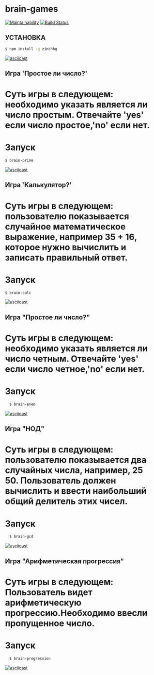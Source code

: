 

# brain-games

[![Maintainability](https://api.codeclimate.com/v1/badges/7506fc2b4060ea79c4db/maintainability)](https://codeclimate.com/github/AntoneZe/frontend-project-lvl1/maintainability)
[![Build Status](https://travis-ci.org/AntoneZe/frontend-project-lvl1.svg?branch=master)](https://travis-ci.org/AntoneZe/frontend-project-lvl1)

## УСТАНОВКА
```sh
$ npm install -g zinchbg
```
[![asciicast](https://asciinema.org/a/Ye0DnaMIZGsMNjhHuYCHUUCIh.svg)](https://asciinema.org/a/Ye0DnaMIZGsMNjhHuYCHUUCIh)
## Игра 'Простое ли число?'
# Суть игры в следующем: необходимо указать является ли число простым. Отвечайте 'yes' если число простое,'no' если нет.
# Запуск
```sh
$ brain-prime
```
[![asciicast](https://asciinema.org/a/67hy6jxQ067YHFfROswpzO7VM.svg)](https://asciinema.org/a/67hy6jxQ067YHFfROswpzO7VM)
## Игра 'Калькулятор?'
# Суть игры в следующем: пользователю показывается случайное математическое выражение, например 35 + 16, которое нужно вычислить и записать правильный ответ.
# Запуск
```sh
$ brain-calc
```
[![asciicast](https://asciinema.org/a/rnv11UVnREVlllwP29s8PN7J1.svg)](https://asciinema.org/a/rnv11UVnREVlllwP29s8PN7J1)
## Игра "Простое ли число?"
# Суть игры в следующем: необходимо указать является ли число четным. Отвечайте 'yes' если число четное,'no' если нет.
# Запуск
```sh
  $ brain-even
```
[![asciicast](https://asciinema.org/a/RcraPcTQ8xESKa726JJGtKdIj.svg)](https://asciinema.org/a/RcraPcTQ8xESKa726JJGtKdIj)
## Игра "НОД"
# Суть игры в следующем: пользователю показывается два случайных числа, например, 25 50. Пользователь должен вычислить и ввести наибольший общий делитель этих чисел.
# Запуск
```sh
  $ brain-gcd
```
[![asciicast](https://asciinema.org/a/vItU2ylxnkxOuV7sJrBpT6uLX.svg)](https://asciinema.org/a/vItU2ylxnkxOuV7sJrBpT6uLX)
## Игра "Арифметическая прогрессия"
# Суть игры в следующем: Пользователь видет арифметическую прогрессию.Необходимо ввесли пропущенное число.
# Запуск
```sh
  $ brain-progression
```
[![asciicast](https://asciinema.org/a/xI3k5rRacjotrzy3ugwZVB67D.svg)](https://asciinema.org/a/xI3k5rRacjotrzy3ugwZVB67D)
